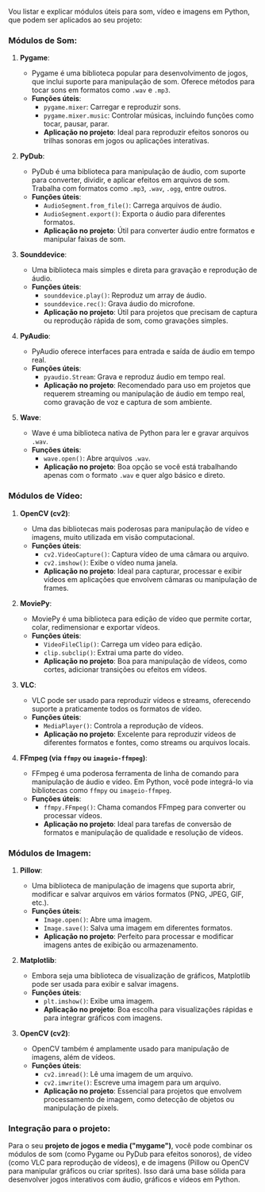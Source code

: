 Vou listar e explicar módulos úteis para som, vídeo e imagens em Python, que podem ser aplicados ao seu projeto:

### Módulos de Som:

1. **Pygame**:
   - Pygame é uma biblioteca popular para desenvolvimento de jogos, que inclui suporte para manipulação de som. Oferece métodos para tocar sons em formatos como `.wav` e `.mp3`.
   - **Funções úteis**:
     - `pygame.mixer`: Carregar e reproduzir sons.
     - `pygame.mixer.music`: Controlar músicas, incluindo funções como tocar, pausar, parar.
     - **Aplicação no projeto**: Ideal para reproduzir efeitos sonoros ou trilhas sonoras em jogos ou aplicações interativas.

2. **PyDub**:
   - PyDub é uma biblioteca para manipulação de áudio, com suporte para converter, dividir, e aplicar efeitos em arquivos de som. Trabalha com formatos como `.mp3`, `.wav`, `.ogg`, entre outros.
   - **Funções úteis**:
     - `AudioSegment.from_file()`: Carrega arquivos de áudio.
     - `AudioSegment.export()`: Exporta o áudio para diferentes formatos.
     - **Aplicação no projeto**: Útil para converter áudio entre formatos e manipular faixas de som.

3. **Sounddevice**:
   - Uma biblioteca mais simples e direta para gravação e reprodução de áudio.
   - **Funções úteis**:
     - `sounddevice.play()`: Reproduz um array de áudio.
     - `sounddevice.rec()`: Grava áudio do microfone.
     - **Aplicação no projeto**: Útil para projetos que precisam de captura ou reprodução rápida de som, como gravações simples.

4. **PyAudio**:
   - PyAudio oferece interfaces para entrada e saída de áudio em tempo real.
   - **Funções úteis**:
     - `pyaudio.Stream`: Grava e reproduz áudio em tempo real.
     - **Aplicação no projeto**: Recomendado para uso em projetos que requerem streaming ou manipulação de áudio em tempo real, como gravação de voz e captura de som ambiente.

5. **Wave**:
   - Wave é uma biblioteca nativa de Python para ler e gravar arquivos `.wav`.
   - **Funções úteis**:
     - `wave.open()`: Abre arquivos `.wav`.
     - **Aplicação no projeto**: Boa opção se você está trabalhando apenas com o formato `.wav` e quer algo básico e direto.

### Módulos de Vídeo:

1. **OpenCV (cv2)**:
   - Uma das bibliotecas mais poderosas para manipulação de vídeo e imagens, muito utilizada em visão computacional.
   - **Funções úteis**:
     - `cv2.VideoCapture()`: Captura vídeo de uma câmara ou arquivo.
     - `cv2.imshow()`: Exibe o vídeo numa janela.
     - **Aplicação no projeto**: Ideal para capturar, processar e exibir vídeos em aplicações que envolvem câmaras ou manipulação de frames.

2. **MoviePy**:
   - MoviePy é uma biblioteca para edição de vídeo que permite cortar, colar, redimensionar e exportar vídeos.
   - **Funções úteis**:
     - `VideoFileClip()`: Carrega um vídeo para edição.
     - `clip.subclip()`: Extrai uma parte do vídeo.
     - **Aplicação no projeto**: Boa para manipulação de vídeos, como cortes, adicionar transições ou efeitos em vídeos.

3. **VLC**:
   - VLC pode ser usado para reproduzir vídeos e streams, oferecendo suporte a praticamente todos os formatos de vídeo.
   - **Funções úteis**:
     - `MediaPlayer()`: Controla a reprodução de vídeos.
     - **Aplicação no projeto**: Excelente para reproduzir vídeos de diferentes formatos e fontes, como streams ou arquivos locais.

4. **FFmpeg (via `ffmpy` ou `imageio-ffmpeg`)**:
   - FFmpeg é uma poderosa ferramenta de linha de comando para manipulação de áudio e vídeo. Em Python, você pode integrá-lo via bibliotecas como `ffmpy` ou `imageio-ffmpeg`.
   - **Funções úteis**:
     - `ffmpy.FFmpeg()`: Chama comandos FFmpeg para converter ou processar vídeos.
     - **Aplicação no projeto**: Ideal para tarefas de conversão de formatos e manipulação de qualidade e resolução de vídeos.

### Módulos de Imagem:

1. **Pillow**:
   - Uma biblioteca de manipulação de imagens que suporta abrir, modificar e salvar arquivos em vários formatos (PNG, JPEG, GIF, etc.).
   - **Funções úteis**:
     - `Image.open()`: Abre uma imagem.
     - `Image.save()`: Salva uma imagem em diferentes formatos.
     - **Aplicação no projeto**: Perfeito para processar e modificar imagens antes de exibição ou armazenamento.

2. **Matplotlib**:
   - Embora seja uma biblioteca de visualização de gráficos, Matplotlib pode ser usada para exibir e salvar imagens.
   - **Funções úteis**:
     - `plt.imshow()`: Exibe uma imagem.
     - **Aplicação no projeto**: Boa escolha para visualizações rápidas e para integrar gráficos com imagens.

3. **OpenCV (cv2)**:
   - OpenCV também é amplamente usado para manipulação de imagens, além de vídeos.
   - **Funções úteis**:
     - `cv2.imread()`: Lê uma imagem de um arquivo.
     - `cv2.imwrite()`: Escreve uma imagem para um arquivo.
     - **Aplicação no projeto**: Essencial para projetos que envolvem processamento de imagem, como detecção de objetos ou manipulação de pixels.

### Integração para o projeto:
Para o seu **projeto de jogos e media ("mygame")**, você pode combinar os módulos de som (como Pygame ou PyDub para efeitos sonoros), de vídeo (como VLC para reprodução de vídeos), e de imagens (Pillow ou OpenCV para manipular gráficos ou criar sprites). Isso dará uma base sólida para desenvolver jogos interativos com áudio, gráficos e vídeos em Python.